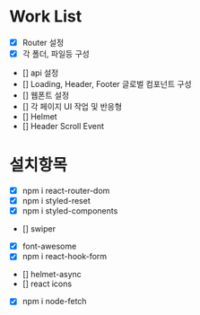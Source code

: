 # Work List

- [x] Router 설정
- [x] 각 폴더, 파일등 구성
- [] api 설정
- [] Loading, Header, Footer 글로벌 컴포넌트 구성
- [] 웹폰트 설정
- [] 각 페이지 UI 작업 및 반응형
- [] Helmet
- [] Header Scroll Event

# 설치항목

- [x] npm i react-router-dom
- [x] npm i styled-reset
- [x] npm i styled-components
- [] swiper
- [x] font-awesome
- [x] npm i react-hook-form
- [] helmet-async
- [] react icons
- [x] npm i node-fetch
